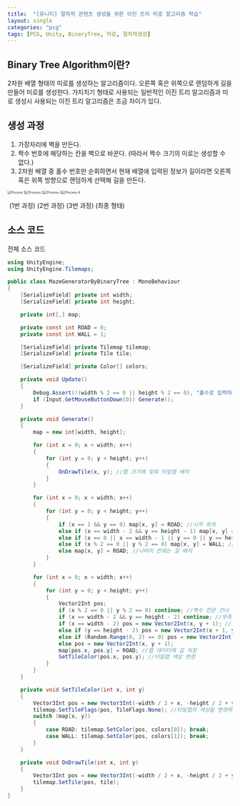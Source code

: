 ```yaml
---
title:  "[유니티] 절차적 콘텐츠 생성을 위한 이진 트리 미로 알고리즘 학습"
layout: single
categories: "pcg"
tags: [PCG, Unity, BinaryTree, 미로, 절차적생성]
---
```


## Binary Tree Algorithm이란?

2차원 배열 형태의 미로를 생성하는 알고리즘이다. 오른쪽 혹은 위쪽으로 랜덤하게 길을 만들어 미로를 생성한다. 가지치기 형태로 사용되는 일반적인 이진 트리 알고리즘과 미로 생성시 사용되는 이진 트리 알고리즘은 조금 차이가 있다.

 

## 생성 과정

1. 가장자리에 벽을 만든다.
2. 짝수 번호에 해당하는 칸을 벽으로 바꾼다. (따라서 짝수 크기의 미로는 생성할 수 없다.)
3. 2차원 배열 중 홀수 번호만 순회하면서 현재 배열에 입력된 정보가 길이라면 오른쪽 혹은 위쪽 방향으로 랜덤하게 선택해 길을 만든다.



<img src="2021-06-01-BinaryTree/Process 1.PNG" alt="Process 1" style="zoom:50%;" /><img src="2021-06-01-BinaryTree/Process 2.PNG" alt="Process 2" style="zoom:50%;" /><img src="2021-06-01-BinaryTree/Process 3.PNG" alt="Process 3" style="zoom:50%;" /><img src="2021-06-01-BinaryTree/Process 4.PNG" alt="Process 4" style="zoom:50%;" />

​					 (1번 과정) 											  (2번 과정) 											(3번 과정)	 										(최종 형태)



## 소스 코드



전체 소스 코드

```c#
using UnityEngine;
using UnityEngine.Tilemaps;

public class MazeGeneratorByBinaryTree : MonoBehaviour
{
    [SerializeField] private int width;
    [SerializeField] private int height;

    private int[,] map;

    private const int ROAD = 0;
    private const int WALL = 1;

    [SerializeField] private Tilemap tilemap;
    [SerializeField] private Tile tile;

    [SerializeField] private Color[] colors;

    private void Update()
    {
        Debug.Assert(!(width % 2 == 0 || height % 2 == 0), "홀수로 입력하십시오.");
        if (Input.GetMouseButtonDown(0)) Generate();
    }

    private void Generate()
    {
        map = new int[width, height];

        for (int x = 0; x < width; x++)
        {
            for (int y = 0; y < height; y++)
            {
                OnDrawTile(x, y); //맵 크기에 맞춰 타일맵 배치
            }
        }

        for (int x = 0; x < width; x++)
        {
            for (int y = 0; y < height; y++)
            {
                if (x == 1 && y == 0) map[x, y] = ROAD; //시작 위치
                else if (x == width - 2 && y == height - 1) map[x, y] = ROAD; //출구 위치
                else if (x == 0 || x == width - 1 || y == 0 || y == height - 1) map[x, y] = WALL; //가장자리 벽으로 채움
                else if (x % 2 == 0 || y % 2 == 0) map[x, y] = WALL; //짝수 칸 벽으로 채움
                else map[x, y] = ROAD; //나머지 칸에는 길 배치
            }
        }

        for (int x = 0; x < width; x++)
        {
            for (int y = 0; y < height; y++)
            {
                Vector2Int pos;
                if (x % 2 == 0 || y % 2 == 0) continue; //짝수 칸은 건너 뜀
                if (x == width - 2 && y == height - 2) continue; //우측 상단 모서리에 닿으면 길을 생성하지 않음
                if (x == width - 2) pos = new Vector2Int(x, y + 1); //오른쪽 끝에 닿으면 길 생성 방향을 위로 설정
                else if (y == height - 2) pos = new Vector2Int(x + 1, y); //위쪽 끝에 닿으면 길 생성 방향을 오른쪽으로 설정
                else if (Random.Range(0, 2) == 0) pos = new Vector2Int(x + 1, y); //랜덤으로 방향 지정 (위쪽, 오른쪽)
                else pos = new Vector2Int(x, y + 1);
                map[pos.x, pos.y] = ROAD; //맵 데이터에 값 저장
                SetTileColor(pos.x, pos.y); //타일맵 색상 변경
            }
        }
    }

    private void SetTileColor(int x, int y)
    {
        Vector3Int pos = new Vector3Int(-width / 2 + x, -height / 2 + y, 0); //생성 위치를 화면 중앙으로 설정
        tilemap.SetTileFlags(pos, TileFlags.None); //타일맵의 색상을 변경하기 위해 TileFlags값을 None으로 변경
        switch (map[x, y])
        {
            case ROAD: tilemap.SetColor(pos, colors[0]); break;
            case WALL: tilemap.SetColor(pos, colors[1]); break;
        }
    }

    private void OnDrawTile(int x, int y)
    {
        Vector3Int pos = new Vector3Int(-width / 2 + x, -height / 2 + y, 0);
        tilemap.SetTile(pos, tile);
    }
}
```
